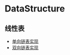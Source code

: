 # DataStructure

## 线性表
* [单向链表实现](https://github.com/Huabuxiu/DataStructure/blob/master/src/%E7%BA%BF%E6%80%A7%E8%A1%A8/%E5%8D%95%E5%90%91%E9%93%BE%E8%A1%A8/LinkedList.java)
* [双向链表实现](https://github.com/Huabuxiu/DataStructure/blob/master/src/src/线性表/双向链表/DoubleLink.java)
